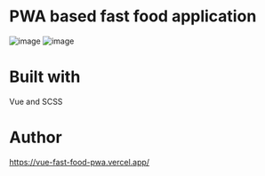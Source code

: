 # PWA based fast food application
![image](https://github.com/Omniamutanturnihilinterit/vue-fast-food-pwa/assets/92959023/42f29c38-2e8e-4f61-a550-7b9e3f4d9211)
![image](https://github.com/Omniamutanturnihilinterit/vue-fast-food-pwa/assets/92959023/b35e4705-01f8-4dd4-b622-59d8adedc60a)

# Built with
Vue and SCSS

# Author
https://vue-fast-food-pwa.vercel.app/
